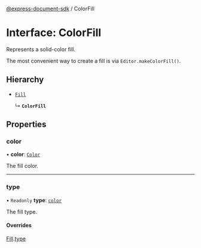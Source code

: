 [@express-document-sdk](../overview.md) / ColorFill

# Interface: ColorFill

Represents a solid-color fill.

The most convenient way to create a fill is via `Editor.makeColorFill()`.

## Hierarchy

- [`Fill`](Fill.md)

  ↳ **`ColorFill`**

## Properties

### color

• **color**: [`Color`](Color.md)

The fill color.

___

### type

• `Readonly` **type**: [`color`](../enums/FillType.md#color)

The fill type.

#### Overrides

[Fill](Fill.md).[type](Fill.md#type)
